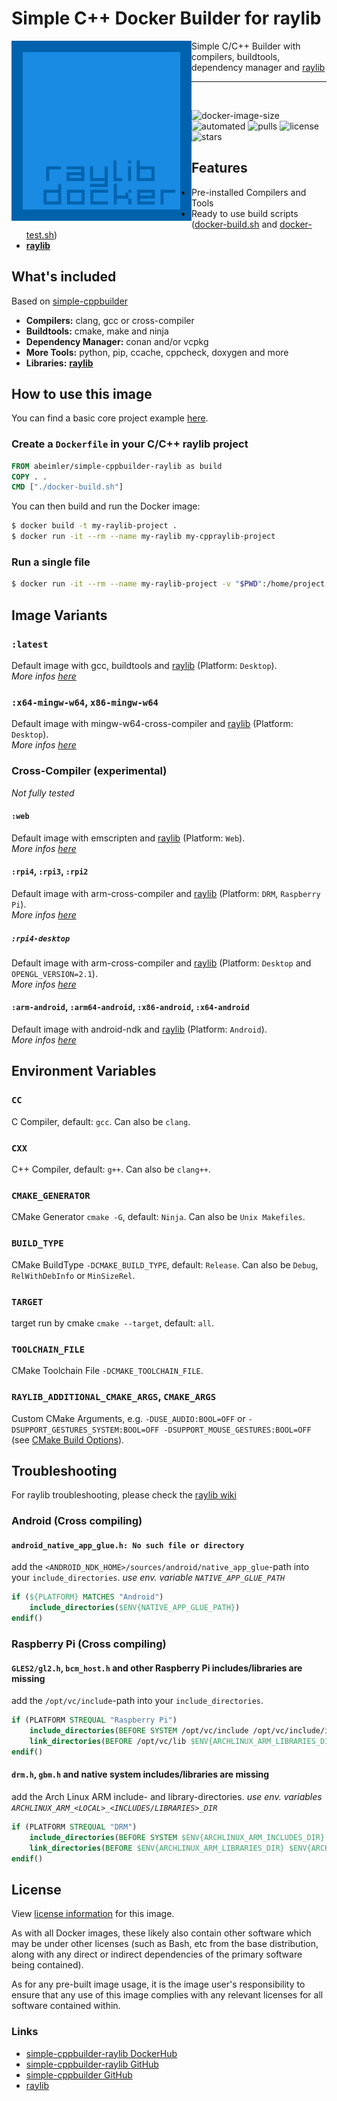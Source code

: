 # Simple C++ Docker Builder for raylib

<img align="left" src="https://github.com/abeimler/simple-cppbuilder-raylib/blob/main/img/logo.png" width="288px">

Simple C/C++ Builder with compilers, buildtools, dependency manager and [raylib](https://github.com/raysan5/raylib)

---

<br>

![docker-image-size](https://img.shields.io/docker/image-size/abeimler/simple-cppbuilder-raylib) ![automated](https://img.shields.io/docker/automated/abeimler/simple-cppbuilder-raylib) ![pulls](https://img.shields.io/docker/pulls/abeimler/simple-cppbuilder-raylib) ![license](https://img.shields.io/github/license/abeimler/simple-cppbuilder-raylib) ![stars](https://img.shields.io/docker/stars/abeimler/simple-cppbuilder-raylib)

## Features

- Pre-installed Compilers and Tools
- Ready to use build scripts ([docker-build.sh](https://github.com/abeimler/simple-cppbuilder-raylib/blob/main/scripts/docker-build.sh) and [docker-test.sh](https://github.com/abeimler/simple-cppbuilder-raylib/blob/main/scripts/docker-test.sh))
- **[raylib](https://github.com/raysan5/raylib)**

## What's included

Based on [simple-cppbuilder](https://hub.docker.com/r/abeimler/simple-cppbuilder)

- **Compilers:** clang, gcc or cross-compiler
- **Buildtools:** cmake, make and ninja
- **Dependency Manager:** conan and/or vcpkg
- **More Tools:** python, pip, ccache, cppcheck, doxygen and more
- **Libraries:** **[raylib](https://github.com/raysan5/raylib)**

## How to use this image

You can find a basic core project example [here](https://github.com/abeimler/simple-cppbuilder-raylib/tree/main/example/example).

### Create a `Dockerfile` in your C/C++ raylib project

```Dockerfile
FROM abeimler/simple-cppbuilder-raylib as build
COPY . .
CMD ["./docker-build.sh"]
```

You can then build and run the Docker image:

```bash
$ docker build -t my-raylib-project .
$ docker run -it --rm --name my-raylib my-cppraylib-project
```


### Run a single file

```bash
$ docker run -it --rm --name my-raylib-project -v "$PWD":/home/project -w /home/project abeimler/simple-cppbuilder-raylib ./docker-build.sh
```


## Image Variants

### `:latest`

Default image with gcc, buildtools and [raylib](https://github.com/raysan5/raylib/wiki/Working-on-GNU-Linux) (Platform: `Desktop`).  
_More infos [here](https://github.com/raysan5/raylib/wiki/Working-on-GNU-Linux)_

### `:x64-mingw-w64`, `x86-mingw-w64`

Default image with mingw-w64-cross-compiler and [raylib](https://github.com/raysan5/raylib/wiki/Working-on-Windows) (Platform: `Desktop`).  
_More infos [here](https://github.com/raysan5/raylib/wiki/Working-on-Windows)_

### Cross-Compiler (experimental)

_Not fully tested_

#### `:web`

Default image with emscripten and [raylib](https://github.com/raysan5/raylib/wiki/Working-for-Web-(HTML5)) (Platform: `Web`).  
_More infos [here](https://github.com/raysan5/raylib/wiki/Working-for-Web-(HTML5))_

#### `:rpi4`, `:rpi3`, `:rpi2`

Default image with arm-cross-compiler and [raylib](https://github.com/raysan5/raylib/wiki/Working-on-Raspberry-Pi) (Platform: `DRM`, `Raspberry Pi`).  
_More infos [here](https://github.com/raysan5/raylib/wiki/Working-on-Raspberry-Pi)_

##### `:rpi4-desktop`

Default image with arm-cross-compiler and [raylib](https://github.com/raysan5/raylib/wiki/Working-on-Raspberry-Pi) (Platform: `Desktop` and `OPENGL_VERSION=2.1`).  
_More infos [here](https://github.com/raysan5/raylib/wiki/Working-on-Raspberry-Pi)_

#### `:arm-android`, `:arm64-android`, `:x86-android`, `:x64-android`

Default image with android-ndk and [raylib](https://github.com/raysan5/raylib/wiki/Working-for-Android-(on-Linux)) (Platform: `Android`).  
_More infos [here](https://github.com/raysan5/raylib/wiki/Working-for-Android)_


## Environment Variables

### `CC`

C Compiler, default:  `gcc`.
Can also be `clang`.  

### `CXX`

C++ Compiler, default:  `g++`.
Can also be `clang++`.  

### `CMAKE_GENERATOR`

CMake Generator `cmake -G`, default: `Ninja`.
Can also be `Unix Makefiles`.  

### `BUILD_TYPE`

CMake BuildType `-DCMAKE_BUILD_TYPE`, default: `Release`.
Can also be `Debug`, `RelWithDebInfo` or `MinSizeRel`.  

### `TARGET`

target run by cmake `cmake --target`, default: `all`.  

### `TOOLCHAIN_FILE`

CMake Toolchain File `-DCMAKE_TOOLCHAIN_FILE`.

### `RAYLIB_ADDITIONAL_CMAKE_ARGS`, `CMAKE_ARGS`

Custom CMake Arguments, e.g. `-DUSE_AUDIO:BOOL=OFF` or `-DSUPPORT_GESTURES_SYSTEM:BOOL=OFF -DSUPPORT_MOUSE_GESTURES:BOOL=OFF` (see [CMake Build Options](https://github.com/raysan5/raylib/wiki/CMake-Build-Options)).  


## Troubleshooting

For raylib troubleshooting, please check the [raylib wiki](https://github.com/raysan5/raylib/wiki)

### Android (Cross compiling)

#### `android_native_app_glue.h: No such file or directory`

add the `<ANDROID_NDK_HOME>/sources/android/native_app_glue`-path into your `include_directories`.
_use env. variable `NATIVE_APP_GLUE_PATH`_

```cmake
if (${PLATFORM} MATCHES "Android")
    include_directories($ENV{NATIVE_APP_GLUE_PATH})
endif()
```

### Raspberry Pi (Cross compiling)

#### `GLES2/gl2.h`, `bcm_host.h` and other Raspberry Pi includes/libraries are missing

add the `/opt/vc/include`-path into your `include_directories`.

```cmake
if (PLATFORM STREQUAL "Raspberry Pi")
    include_directories(BEFORE SYSTEM /opt/vc/include /opt/vc/include/interface/vmcs_host/linux /opt/vc/include/interface/vcos/pthreads $ENV{ARCHLINUX_ARM_INCLUDES_DIR} $ENV{ARCHLINUX_ARM_LOCAL_INCLUDES_DIR})
    link_directories(BEFORE /opt/vc/lib $ENV{ARCHLINUX_ARM_LIBRARIES_DIR} $ENV{ARCHLINUX_ARM_LOCAL_LIBRARIES_DIR})
endif()
```

#### `drm.h`, `gbm.h` and native system includes/libraries are missing

add the Arch Linux ARM include- and library-directories.
_use env. variables `ARCHLINUX_ARM_<LOCAL>_<INCLUDES/LIBRARIES>_DIR`_

```cmake
if (PLATFORM STREQUAL "DRM")
    include_directories(BEFORE SYSTEM $ENV{ARCHLINUX_ARM_INCLUDES_DIR} $ENV{ARCHLINUX_ARM_LOCAL_INCLUDES_DIR} $ENV{ARCHLINUX_ARM_LIBDRM_INCLUDES_DIR})
    link_directories(BEFORE $ENV{ARCHLINUX_ARM_LIBRARIES_DIR} $ENV{ARCHLINUX_ARM_LOCAL_LIBRARIES_DIR})
endif()
```

#### 

## License

View [license information](https://github.com/abeimler/simple-cppbuilder-raylib/blob/main/LICENSE) for this image.  

As with all Docker images, these likely also contain other software which may be under other licenses (such as Bash, etc from the base distribution, along with any direct or indirect dependencies of the primary software being contained).  

As for any pre-built image usage, it is the image user's responsibility to ensure that any use of this image complies with any relevant licenses for all software contained within.


### Links

- [simple-cppbuilder-raylib DockerHub](https://hub.docker.com/r/abeimler/simple-cppbuilder)
- [simple-cppbuilder-raylib GitHub](https://github.com/abeimler/simple-cppbuilder-raylib)
- [simple-cppbuilder GitHub](https://github.com/abeimler/simple-cppbuilder)
- [raylib](https://github.com/raysan5/raylib)
